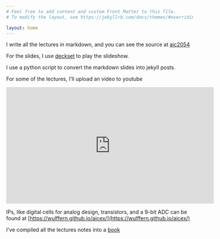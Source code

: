 ```yaml
---
# Feel free to add content and custom Front Matter to this file.
# To modify the layout, see https://jekyllrb.com/docs/themes/#overriding-theme-defaults

layout: home
---
```


I write all the lectures in markdown, and you can see the source at
[aic2054](https://github.com/wulffern/aic2025)

For the slides, I use [deckset](https://www.deckset.com) to play the slideshow.

I use a python script to convert the markdown slides into jekyll posts.

For some of the lectures, I'll upload an video to youtube

<iframe width="560" height="315" src="https://www.youtube.com/embed/videoseries?si=GDyHm2o6NXnwY2N1&amp;list=PLybHXZ9FyEhZfwQTKrLhm6ZZm4IDfGGla" title="YouTube video player" frameborder="0" allow="accelerometer; autoplay; clipboard-write; encrypted-media; gyroscope; picture-in-picture; web-share" allowfullscreen></iframe>


IPs, like digital cells for analog design, transistors, and a 9-bit ADC can be found at [https://wulffern.github.io/aicex/](https://wulffern.github.io/aicex/)

I've compiled all the lectures notes into a [book](https://analogicus.com/aic2025/assets/aic.pdf)


